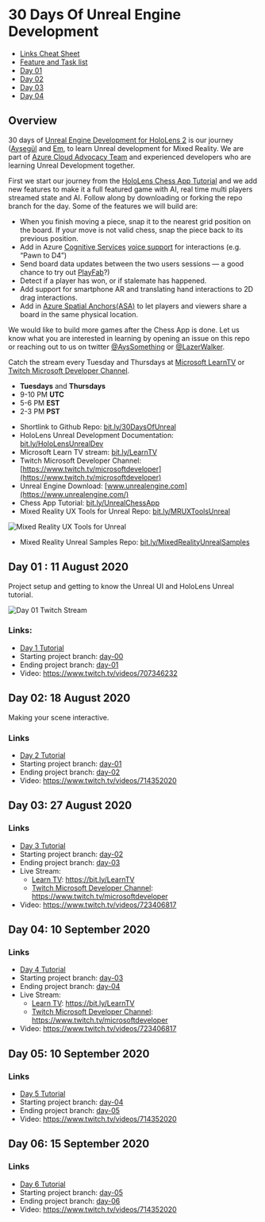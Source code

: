 # 30 Days Of Unreal Engine Development

* [Links Cheat Sheet](./LinksCheatSheet.md)
* [Feature and Task list](./ProjectPlan.md)
* [Day 01](#day-01--11-august-2020)
* [Day 02](#day-02--18-august-2020)
* [Day 03](#day-03-27-august-2020)
* [Day 04](#day-04-10-september-2020)

## Overview

30 days of [Unreal Engine Development for HoloLens 2](https://docs.microsoft.com/en-us/windows/mixed-reality/unreal-development-overview?WT.mc_id=spatial-6125-ayyonet) is our journey ([Ayşegül](https://github.com/Yonet) and [Em](https://github.com/lazerwalker), to learn Unreal development for Mixed Reality. We are part of [Azure Cloud Advocacy Team](https://docs.microsoft.com/en-us/windows/mixed-reality/community#azure-cloud-advocate-spatial-computing-team?WT.mc_id=spatial-6125-ayyonet) and experienced developers who are learning Unreal Development together. 

First we start our journey from the [HoloLens Chess App Tutorial](https://docs.microsoft.com/windows/mixed-reality/unreal-uxt-ch1?WT.mc_id=spatial-6125-ayyonet) and we add new features to make it a full featured game with AI, real time multi players streamed state and AI. Follow along by downloading or forking the repo branch for the day. Some of the features we will build are:


* When you finish moving a piece, snap it to the nearest grid position on the board. If your move is not valid chess, snap the piece back to its previous position.
* Add in Azure [Cognitive Services](https://docs.microsoft.com/azure/cognitive-services/?WT.mc_id=aiml-8438-ayyonet) [voice support](https://docs.microsoft.com/azure/cognitive-services/what-are-cognitive-services?WT.mc_id=aiml-8438-ayyonet#language-apis) for interactions (e.g. “Pawn to D4”)
* Send board data updates between the two users sessions — a good chance to try out [PlayFab](https://docs.microsoft.com/gaming/playfab/?WT.mc_id=aiml-8438-ayyonet#pivot=documentation&panel=authentication)?)
* Detect if a player has won, or if stalemate has happened.
* Add support for smartphone AR and translating hand interactions to 2D drag interactions.
* Add in [Azure Spatial Anchors(ASA)](https://azure.microsoft.com/services/spatial-anchors/?WT.mc_id=spatial-6125-ayyonet) to let players and viewers share a board in the same physical location. 

We would like to build more games after the Chess App is done. Let us know what you are interested in learning by opening an issue on this repo or reaching out to us on twitter [@AysSomething](https://twitter.com/AysSomething) or [@LazerWalker](https://twitter.com/lazerwalker).

Catch the stream every Tuesday and Thursdays at [Microsoft LearnTV](https://docs.microsoft.com/learn/tv/?WT.mc_id=spatial-6125-ayyonet) or [Twitch Microsoft Developer Channel](https://www.twitch.tv/microsoftdeveloper). 

 - **Tuesdays** and **Thursdays** 
 - 9-10 PM **UTC**
 - 5-6 PM **EST**
 - 2-3 PM **PST**
 
* Shortlink to Github Repo: [bit.ly/30DaysOfUnreal](https://bit.ly/30DaysOfUnreal)
* HoloLens Unreal Development Documentation: [bit.ly/HoloLensUnrealDev](https://docs.microsoft.com/windows/mixed-reality/unreal-development-overview?WT.mc_id=spatial-6125-ayyonet)
* Microsoft Learn TV stream: [bit.ly/LearnTV](https://docs.microsoft.com/learn/tv/?WT.mc_id=spatial-6125-ayyonet)
* Twitch Microsoft Developer Channel: [https://www.twitch.tv/microsoftdeveloper](https://www.twitch.tv/microsoftdeveloper)
* Unreal Engine Download: [www.unrealengine.com](https://www.unrealengine.com/)
* Chess App Tutorial: [bit.ly/UnrealChessApp](https://docs.microsoft.com/windows/mixed-reality/unreal-uxt-ch1?WT.mc_id=spatial-6125-ayyonet)
* Mixed Reality UX Tools for Unreal Repo: [bit.ly/MRUXToolsUnreal](https://github.com/microsoft/MixedReality-UXTools-Unreal?WT.mc_id=spatial-6125-ayyonet)

![Mixed Reality UX Tools for Unreal](Images/uXToolsFeatures.png)

* Mixed Reality Unreal Samples Repo: [bit.ly/MixedRealityUnrealSamples](https://github.com/microsoft/MixedReality-Unreal-Samples?WT.mc_id=spatial-6125-ayyonet)

## Day 01 : 11 August 2020

Project setup and getting to know the Unreal UI and HoloLens Unreal tutorial.

![Day 01 Twitch Stream](Images/UnrealDay01.png)

### Links:

* [Day 1 Tutorial](https://docs.microsoft.com/windows/mixed-reality/unreal-uxt-ch1?WT.mc_id=spatial-6125-ayyonet)
* Starting project branch: [day-00](https://github.com/Yonet/30DaysOfUnrealEngine/tree/day-00)
* Ending project branch: [day-01](https://github.com/Yonet/30DaysOfUnrealEngine/tree/day-01)
* Video: https://www.twitch.tv/videos/707346232

## Day 02:  18 August 2020

Making your scene interactive.

### Links

* [Day 2 Tutorial](https://docs.microsoft.com/windows/mixed-reality/unreal-uxt-ch3?WT.mc_id=spatial-6125-ayyonet)
* Starting project branch: [day-01](https://github.com/Yonet/30DaysOfUnrealEngine/tree/day-01)
* Ending project branch: [day-02](https://github.com/Yonet/30DaysOfUnrealEngine/tree/day-02)
* Video: https://www.twitch.tv/videos/714352020

## Day 03: 27 August 2020

### Links

* [Day 3 Tutorial](https://docs.microsoft.com/windows/mixed-reality/unreal-uxt-ch4?WT.mc_id=spatial-6125-ayyonet)
* Starting project branch: [day-02](https://github.com/Yonet/30DaysOfUnrealEngine/tree/day-02)
* Ending project branch: [day-03](https://github.com/Yonet/30DaysOfUnrealEngine/tree/day-03)
* Live Stream: 
  * [Learn TV](https://docs.microsoft.com/learn/tv/?WT.mc_id=spatial-6125-ayyonet): https://bit.ly/LearnTV
  * [Twitch Microsoft Developer Channel](https://www.twitch.tv/microsoftdeveloper): https://www.twitch.tv/microsoftdeveloper
* Video: https://www.twitch.tv/videos/723406817

## Day 04: 10 September 2020

### Links

* [Day 4 Tutorial](https://docs.microsoft.com/windows/mixed-reality/unreal-uxt-ch4?WT.mc_id=spatial-6125-ayyonet)
* Starting project branch: [day-03](https://github.com/Yonet/30DaysOfUnrealEngine/tree/day-03)
* Ending project branch: [day-04](https://github.com/Yonet/30DaysOfUnrealEngine/tree/day-04)
* Live Stream: 
  * [Learn TV](https://docs.microsoft.com/learn/tv/?WT.mc_id=spatial-6125-ayyonet): https://bit.ly/LearnTV
  * [Twitch Microsoft Developer Channel](https://www.twitch.tv/microsoftdeveloper): https://www.twitch.tv/microsoftdeveloper
* Video: https://www.twitch.tv/videos/723406817

## Day 05: 10 September 2020

### Links

* [Day 5 Tutorial](https://docs.microsoft.com/windows/mixed-reality/unreal-uxt-ch4?WT.mc_id=spatial-6125-ayyonet)
* Starting project branch: [day-04](https://github.com/Yonet/30DaysOfUnrealEngine/tree/day-04)
* Ending project branch: [day-05](https://github.com/Yonet/30DaysOfUnrealEngine/tree/day-05)
* Video: https://www.twitch.tv/videos/714352020

## Day 06: 15 September 2020

### Links

* [Day 6 Tutorial](https://docs.microsoft.com/windows/mixed-reality/unreal-uxt-ch4?WT.mc_id=spatial-6125-ayyonet)
* Starting project branch: [day-05](https://github.com/Yonet/30DaysOfUnrealEngine/tree/day-05)
* Ending project branch: [day-06](https://github.com/Yonet/30DaysOfUnrealEngine/tree/day-06)
* Video: https://www.twitch.tv/videos/714352020

<!-- ## Day 07

### Links

* [Day 7 Tutorial](https://docs.microsoft.com/windows/mixed-reality/unreal-uxt-ch4?WT.mc_id=spatial-6125-ayyonet)
* Starting project branch: [day-06](https://github.com/Yonet/30DaysOfUnrealEngine/tree/day-06)
* Ending project branch: [day-07](https://github.com/Yonet/30DaysOfUnrealEngine/tree/day-07)
* Video: Coming soon... -->
